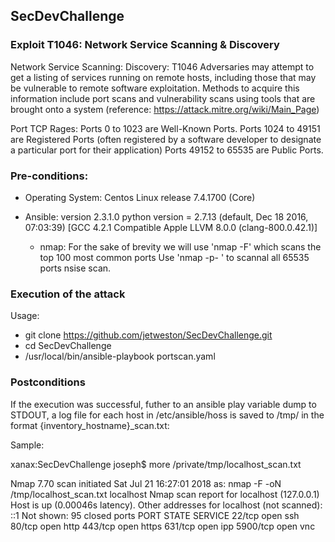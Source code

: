 ## SecDevChallenge

### Exploit T1046: Network Service Scanning & Discovery 

Network Service Scanning:	Discovery:	T1046	Adversaries may attempt to get a listing of services running on remote hosts, including those that may be vulnerable to remote software exploitation. Methods to acquire this information include port scans and vulnerability scans using tools that are brought onto a system (reference: https://attack.mitre.org/wiki/Main_Page)

Port TCP Rages:
Ports 0 to 1023 are Well-Known Ports.
Ports 1024 to 49151 are Registered Ports (often registered by a software developer to designate a particular port for their application)
Ports 49152 to 65535 are Public Ports.

### Pre-conditions:

- Operating System: 
    Centos Linux release 7.4.1700 (Core)  

- Ansible: 
  version 2.3.1.0
  python version = 2.7.13 (default, Dec 18 2016, 07:03:39) [GCC 4.2.1 Compatible Apple LLVM 8.0.0 (clang-800.0.42.1)]
  
  - nmap:
    For the sake of brevity we will use 'nmap -F' which scans the top 100 most common ports 
    Use 'nmap -p- ' to scannal all 65535 ports nsise scan.
  
  
 ### Execution of the attack

Usage:
 - git clone https://github.com/jetweston/SecDevChallenge.git
 - cd SecDevChallenge
 - /usr/local/bin/ansible-playbook portscan.yaml
  
### Postconditions

If the execution was successful, futher to an ansible play variable dump to STDOUT, a log file for each host in /etc/ansible/hoss is saved to /tmp/ in the format {inventory_hostname}_scan.txt:

Sample: 

xanax:SecDevChallenge joseph$ more /private/tmp/localhost_scan.txt

Nmap 7.70 scan initiated Sat Jul 21 16:27:01 2018 as: nmap -F -oN /tmp/localhost_scan.txt localhost
Nmap scan report for localhost (127.0.0.1)
Host is up (0.00046s latency).
Other addresses for localhost (not scanned): ::1
Not shown: 95 closed ports
PORT     STATE SERVICE
22/tcp   open  ssh
80/tcp   open  http
443/tcp  open  https
631/tcp  open  ipp
5900/tcp open  vnc

 
